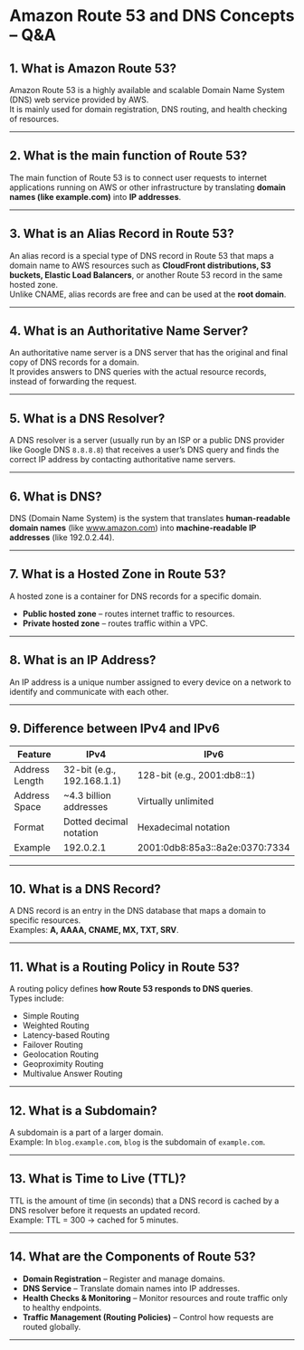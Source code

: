 # Amazon Route 53 and DNS Concepts – Q&A

## 1. What is Amazon Route 53?
Amazon Route 53 is a highly available and scalable Domain Name System (DNS) web service provided by AWS.  
It is mainly used for domain registration, DNS routing, and health checking of resources.

---

## 2. What is the main function of Route 53?
The main function of Route 53 is to connect user requests to internet applications running on AWS or other infrastructure by translating **domain names (like example.com)** into **IP addresses**.

---

## 3. What is an Alias Record in Route 53?
An alias record is a special type of DNS record in Route 53 that maps a domain name to AWS resources such as **CloudFront distributions, S3 buckets, Elastic Load Balancers**, or another Route 53 record in the same hosted zone.  
Unlike CNAME, alias records are free and can be used at the **root domain**.

---

## 4. What is an Authoritative Name Server?
An authoritative name server is a DNS server that has the original and final copy of DNS records for a domain.  
It provides answers to DNS queries with the actual resource records, instead of forwarding the request.

---

## 5. What is a DNS Resolver?
A DNS resolver is a server (usually run by an ISP or a public DNS provider like Google DNS `8.8.8.8`) that receives a user’s DNS query and finds the correct IP address by contacting authoritative name servers.

---

## 6. What is DNS?
DNS (Domain Name System) is the system that translates **human-readable domain names** (like www.amazon.com) into **machine-readable IP addresses** (like 192.0.2.44).

---

## 7. What is a Hosted Zone in Route 53?
A hosted zone is a container for DNS records for a specific domain.  
- **Public hosted zone** – routes internet traffic to resources.  
- **Private hosted zone** – routes traffic within a VPC.

---

## 8. What is an IP Address?
An IP address is a unique number assigned to every device on a network to identify and communicate with each other.

---

## 9. Difference between IPv4 and IPv6
| Feature          | IPv4                             | IPv6                          |
|------------------|----------------------------------|-------------------------------|
| Address Length   | 32-bit (e.g., 192.168.1.1)       | 128-bit (e.g., 2001:db8::1)   |
| Address Space    | ~4.3 billion addresses           | Virtually unlimited           |
| Format           | Dotted decimal notation          | Hexadecimal notation          |
| Example          | 192.0.2.1                        | 2001:0db8:85a3::8a2e:0370:7334|

---

## 10. What is a DNS Record?
A DNS record is an entry in the DNS database that maps a domain to specific resources.  
Examples: **A, AAAA, CNAME, MX, TXT, SRV**.

---

## 11. What is a Routing Policy in Route 53?
A routing policy defines **how Route 53 responds to DNS queries**.  
Types include:  
- Simple Routing  
- Weighted Routing  
- Latency-based Routing  
- Failover Routing  
- Geolocation Routing  
- Geoproximity Routing  
- Multivalue Answer Routing

---

## 12. What is a Subdomain?
A subdomain is a part of a larger domain.  
Example: In `blog.example.com`, `blog` is the subdomain of `example.com`.

---

## 13. What is Time to Live (TTL)?
TTL is the amount of time (in seconds) that a DNS record is cached by a DNS resolver before it requests an updated record.  
Example: TTL = 300 → cached for 5 minutes.

---

## 14. What are the Components of Route 53?
- **Domain Registration** – Register and manage domains.  
- **DNS Service** – Translate domain names into IP addresses.  
- **Health Checks & Monitoring** – Monitor resources and route traffic only to healthy endpoints.  
- **Traffic Management (Routing Policies)** – Control how requests are routed globally.  

---

